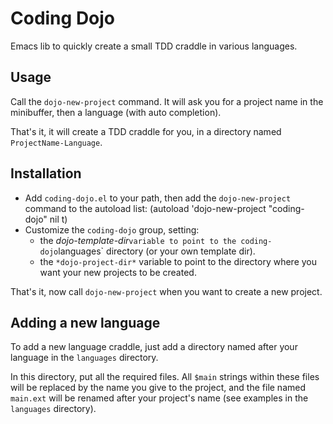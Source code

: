 Coding Dojo
===========

Emacs lib to quickly create a small TDD craddle in various languages.

Usage
-----

Call the `dojo-new-project` command. It will ask you for a project name in the minibuffer, then a language (with auto completion).

That's it, it will create a TDD craddle for you, in a directory named `ProjectName-Language`.

Installation
------------

- Add `coding-dojo.el` to your path, then add the `dojo-new-project` command to the autoload list:
        (autoload 'dojo-new-project "coding-dojo" nil t)
- Customize the `coding-dojo` group, setting:
  - the *dojo-template-dir*` variable to point to the coding-dojo `languages` directory (or your own template dir).
  - the `*dojo-project-dir*` variable to point to the directory where you want your new projects to be created.

That's it, now call `dojo-new-project` when you want to create a new project.


Adding a new language
---------------------

To add a new language craddle, just add a directory named after your language in the `languages` directory.

In this directory, put all the required files. All `$main` strings within these files will be replaced by the name you give to the project, and the file named `main.ext` will be renamed after your project's name (see examples in the `languages` directory).

